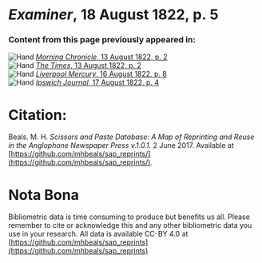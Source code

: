 # *Examiner*, 18 August 1822, p. 5  
  
### Content from this page previously appeared in:  
![Hand](http://scissorsandpaste.net/wp-content/uploads/2017/06/smallhandpointer.png) [*Morning Chronicle*, 13 August 1822, p. 2](https://mhbeals.github.io/sap_html/Morning-Chronicle/Morning-Chronicle-13-August-1822-p-2)  
![Hand](http://scissorsandpaste.net/wp-content/uploads/2017/06/smallhandpointer.png) [*The Times*, 13 August 1822, p. 2](https://mhbeals.github.io/sap_html/The-Times/The-Times-13-August-1822-p-2)  
![Hand](http://scissorsandpaste.net/wp-content/uploads/2017/06/smallhandpointer.png) [*Liverpool Mercury*, 16 August 1822, p. 8](https://mhbeals.github.io/sap_html/Liverpool-Mercury/Liverpool-Mercury-16-August-1822-p-8)  
![Hand](http://scissorsandpaste.net/wp-content/uploads/2017/06/smallhandpointer.png) [*Ipswich Journal*, 17 August 1822, p. 4](https://mhbeals.github.io/sap_html/Ipswich-Journal/Ipswich-Journal-17-August-1822-p-4)  


# Citation: 

Beals. M. H. *Scissors and Paste Database: A Map of Reprinting and Reuse in the Anglophone Newspaper Press v.1.0.1.* 2 June 2017. Available at [https://github.com/mhbeals/sap_reprints/](https://github.com/mhbeals/sap_reprints/). 

# Nota Bona

Bibliometric data is time consuming to produce but benefits us all. Please remember to cite or acknowledge this and any other bibliometric data you use in your research. All data is available CC-BY 4.0 at [https://github.com/mhbeals/sap_reprints](https://github.com/mhbeals/sap_reprints)
